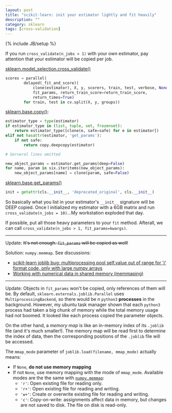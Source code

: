 ```yaml
---
layout: post
title: "scikit-learn: init your estimator lightly and fit heavily"
description: ""
category: sklearn
tags: [cross-validation]
---
```

{% include JB/setup %}

If you run `cross_validate(n_jobs > 1)` with your own estimator, pay attention that your estimator will be copied per job.

[sklearn.model_selection.cross_validate()](https://github.com/scikit-learn/scikit-learn/blob/a24c8b464d094d2c468a16ea9f8bf8d42d949f84/sklearn/model_selection/_validation.py#L203)

```python
scores = parallel(
        delayed(_fit_and_score)(
            clone(estimator), X, y, scorers, train, test, verbose, None,
            fit_params, return_train_score=return_train_score,
            return_times=True)
        for train, test in cv.split(X, y, groups))
```

[sklearn.base.copy()](https://github.com/scikit-learn/scikit-learn/blob/a24c8b464d094d2c468a16ea9f8bf8d42d949f84/sklearn/base.py#L30):

```python
estimator_type = type(estimator)
if estimator_type in (list, tuple, set, frozenset):
    return estimator_type([clone(e, safe=safe) for e in estimator])
elif not hasattr(estimator, 'get_params'):
    if not safe:
        return copy.deepcopy(estimator)

# Serveral lines omitted

new_object_params = estimator.get_params(deep=False)
for name, param in six.iteritems(new_object_params):
    new_object_params[name] = clone(param, safe=False)
```

[sklearn.base.get_params()](https://github.com/scikit-learn/scikit-learn/blob/a24c8b464d094d2c468a16ea9f8bf8d42d949f84/sklearn/base.py#L187)

```python
init = getattr(cls.__init__, 'deprecated_original', cls.__init__)
```

So basically what you list in your estimator's `__init__` signature will be DEEP copied. Once I initialized my estimator with a 6GB matrix and run `cross_validate(n_jobs = 10)`...My workstation exploded that day.

If possible, put all those heavy parameters to your `fit` method. Afterall, we can call `cross_validate(n_jobs > 1, fit_params=kwargs)`.

-----

Update: <del>It's not enough. `fit_params` will be copied as well!</del>

Solution: `numpy.memmap`. See discussions:

- [scikit-learn joblib bug: multiprocessing pool self.value out of range for 'i' format code, only with large numpy arrays](https://stackoverflow.com/a/24411581)
- [Working with numerical data in shared memory (memmaping)](https://pythonhosted.org/joblib/parallel.html#working-with-numerical-data-in-shared-memory-memmaping)

-----

Update: Objects in `fit_params` won't be copied, only references of them will be. By default, `sklearn.externals.joblib.Parallel` uses `MultiprocessingBackend`, so there would be $n$ `python3` **processes** in the background. However, my ubuntu task manager shown that each `python3` process had taken a big chunk of memory while the total memory usage had not boomed. It looked like each process copied the parameter objects.

On the other hand, a *memory map* is like an in-memory index of its `.joblib` file (and it's much smaller!). The memory map will be read first to determine the index of data, then the corresponding positions of the `.joblib` file will be accessed.

The `mmap_mode` parameter of `joblib.load(filename, mmap_mode)` actually means:

- If `None`, **do not use memory mapping**
- If not `None`, use memory mapping with the mode of `mmap_mode`. Available modes are the the same with [`numpy.memmap`](https://docs.scipy.org/doc/numpy/reference/generated/numpy.memmap.html):
    - `'r'`: Open existing file for reading only.
    - `'r+'`: Open existing file for reading and writing.
    - `'w+'`: Create or overwrite existing file for reading and writing.
    - `'c'`: Copy-on-write: assignments affect data in memory, but changes are not saved to disk. The file on disk is read-only.